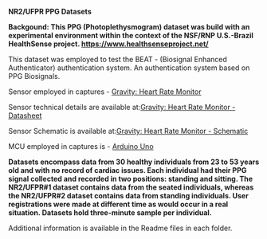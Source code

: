 **NR2/UFPR PPG Datasets**

**Backgound:
This PPG (Photoplethysmogram) dataset was build with an experimental environment within the context of the NSF/RNP U.S.-Brazil HealthSense project. https://www.healthsenseproject.net/**

This dataset was employed to test the BEAT - (Biosignal Enhanced Authenticator) authentication system. An authentication system based on PPG Biosignals.

Sensor employed in captures - [Gravity: Heart Rate Monitor](https://wiki.dfrobot.com/Heart_Rate_Sensor_SKU__SEN0203 "Gravity: Heart Rate Monitor")

Sensor technical details are available at:[Gravity: Heart Rate Monitor - Datasheet](https://github.com/DFRobot/DFRobot_Heartrate/raw/master/Hardware/SON1303%20Datasheet.pdf)

Sensor Schematic is available at:[Gravity: Heart Rate Monitor - Schematic](https://github.com/DFRobot/DFRobot_Heartrate/raw/master/Hardware/SEN0203%20Heart%20Rate%20Sensor%20Schematic.pdf)

MCU employed in captures is - [Arduino Uno](https://www.arduino.cc/en/Guide/ArduinoUno "Arduino Uno")

**Datasets encompass data from 30 healthy individuals from 23 to 53 years old and with no record of cardiac issues. Each individual had their PPG signal collected and recorded in two positions: standing and sitting. The NR2/UFPR\#1 dataset contains data from the seated individuals, whereas the NR2/UFPR\#2 dataset contains data from standing individuals. User registrations were made at different time as would occur in a real situation. Datasets hold three-minute sample per individual.**

Additional information is available in the Readme files in each folder.
